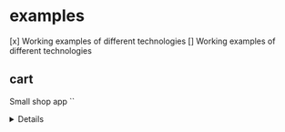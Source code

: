 # examples
[x] Working examples of different technologies
[] Working examples of different technologies

## cart
Small shop app
``<details>
  <summary>Details</summary>
    > Shop button makes axios request to outside API and stores response on Redux.
    > Clicking a product makes axios request using product ID to get product details, storing response on Redux.
    * Add To Cart button pushes product into array stored on Redux. The number of items in the cart is updated in the header (Cart button).
    ```
  </details>
